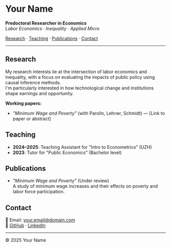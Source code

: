 # Your Name

**Predoctoral Researcher in Economics**  
_Labor Economics · Inequality · Applied Micro_

[Research](#research) · [Teaching](#teaching) · [Publications](#publications) · [Contact](#contact)

---

## Research

My research interests lie at the intersection of labor economics and inequality, with a focus on evaluating the impacts of public policy using causal inference methods.  
I'm particularly interested in how technological change and institutions shape earnings and opportunity.

**Working papers:**

- _"Minimum Wage and Poverty"_ (with Parolin, Lehner, Schmidt) — [Link to paper or abstract]

## Teaching

- **2024–2025**: Teaching Assistant for "Intro to Econometrics" (UZH)
- **2023**: Tutor for "Public Economics" (Bachelor level)

## Publications

- _"Minimum Wage and Poverty"_ (Under review)  
  A study of minimum wage increases and their effects on poverty and labor force participation.

## Contact

📧 Email: [your.email@domain.com](mailto:your.email@domain.com)  
🔗 [GitHub](https://github.com/yourusername) · [LinkedIn](https://linkedin.com/in/yourusername)

---

© 2025 Your Name
